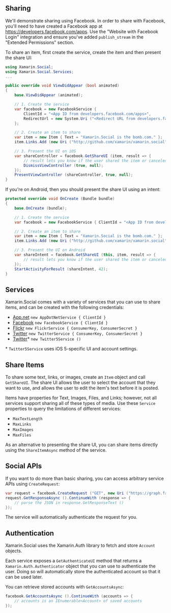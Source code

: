 ## Sharing

We'll demonstrate sharing using Facebook. In order to share with Facebook, you'll need to have created
a Facebook app at https://developers.facebook.com/apps. Use the "Website with Facebook Login" integration
and ensure you've added `publish_stream` in the "Extended Permissions" section.

To share an item, first create the service, create the item and then present the share UI:

```csharp
using Xamarin.Social;
using Xamarin.Social.Services;
...

public override void ViewDidAppear (bool animated)
{
	base.ViewDidAppear (animated);

	// 1. Create the service
	var facebook = new FacebookService {
		ClientId = "<App ID from developers.facebook.com/apps>",
		RedirectUrl = new System.Uri ("<Redirect URL from developers.facebook.com/apps>")
	};

	// 2. Create an item to share
	var item = new Item { Text = "Xamarin.Social is the bomb.com." };
	item.Links.Add (new Uri ("http://github.com/xamarin/xamarin.social"));

	// 3. Present the UI on iOS
	var shareController = facebook.GetShareUI (item, result => {
		// result lets you know if the user shared the item or canceled
		DismissViewController (true, null);
	});
	PresentViewController (shareController, true, null);
}
```

If you're on Android, then you should present the share UI using an intent:

```csharp
protected override void OnCreate (Bundle bundle)
{
	base.OnCreate (bundle);

	// 1. Create the service
	var facebook = new FacebookService { ClientId = "<App ID from developers.facebook.com/apps>" };

	// 2. Create an item to share
	var item = new Item { Text = "Xamarin.Social is the bomb.com." };
	item.Links.Add (new Uri ("http://github.com/xamarin/xamarin.social"));

	// 3. Present the UI on Android
	var shareIntent = facebook.GetShareUI (this, item, result => {
		// result lets you know if the user shared the item or canceled
	});
	StartActivityForResult (shareIntent, 42);
}
```

## Services

Xamarin.Social comes with a variety of services that you can use to
share items, and can be created with the following credentials:

* [App.net](https://alpha.app.net/developer/apps/) `new AppDotNetService { ClientId }`
* [Facebook](http://developers.facebook.com) `new FacebookService { ClientId }`
* [Flickr](http://www.flickr.com/services/api/) `new FlickrService { ConsumerKey, ConsumerSecret }`
* [Twitter](http://dev.twitter.com) `new TwitterService { ConsumerKey, ConsumerSecret }`
* [Twitter](http://dev.twitter.com)* `new Twitter5Service ()`

\* `Twitter5Service` uses iOS 5-specific UI and account settings.

## Share Items

To share some text, links, or images, create an `Item` object and call
`GetShareUI`. The share UI allows the user to select the account that
they want to use, and allows the user to edit the item's text before it
is posted.

Items have properties for Text, Images, Files, and Links; however, not
all services support sharing all of these types of media. Use these
`Service` properties to query the limitations of different services:

* `MaxTextLength`
* `MaxLinks`
* `MaxImages`
* `MaxFiles`

As an alternative to presenting the share UI, you can share items
directly using the `ShareItemAsync` method of the service.

## Social APIs

If you want to do more than basic sharing, you can access arbitrary
service APIs using `CreateRequest`:

```csharp
var request = facebook.CreateRequest ("GET", new Uri ("https://graph.facebook.com/me/feed"), account);
request.GetResponseAsync ().ContinueWith (response => {
	// parse the JSON in response.GetResponseText ()
});
```

The service will automatically authenticate the request for you.

## Authentication

Xamarin.Social uses the Xamarin.Auth library to fetch and store `Account` objects. 

Each service exposes a `GetAuthenticateUI` method that returns a
`Xamarin.Auth.Authenticator` object that you can use to authenticate the
user. Doing so will automatically store the authenticated account so
that it can be used later.

You can retrieve stored accounts with `GetAccountsAsync`:

```csharp
facebook.GetAccountsAsync ().ContinueWith (accounts => {
	// accounts is an IEnumerable<Account> of saved accounts
});
```

